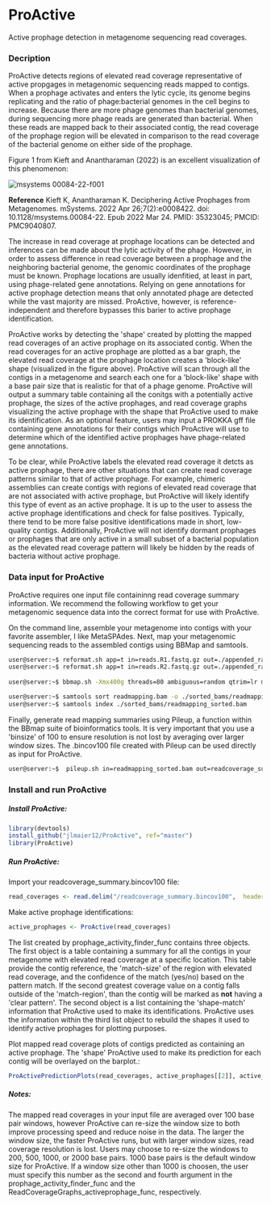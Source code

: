 # ProActive
Active prophage detection in metagenome sequencing read coverages.

### Decription
ProActive detects regions of elevated read coverage representative of active propgages in metagenomic sequencing reads mapped to contigs. When a prophage activates and enters the lytic cycle, its genome begins replicating and the ratio of phage:bacterial genomes in the cell begins to increase. Because there are more phage genomes than bacterial genomes, during sequencing more phage reads are generated than bacterial. When these reads are mapped back to their associated contig, the read coverage of the prophage region will be elevated in comparison to the read coverage of the bacterial genome on either side of the prophage. 

Figure 1 from Kieft and Anantharaman (2022) is an excellent visualization of this phenomenon:

![msystems 00084-22-f001](https://github.com/jlmaier12/ProActive/assets/45083046/7f1d4e54-8ae8-406e-940e-5da311718dba)

**Reference** Kieft K, Anantharaman K. Deciphering Active Prophages from Metagenomes. mSystems. 2022 Apr 26;7(2):e0008422. doi: 10.1128/msystems.00084-22. Epub 2022 Mar 24. PMID: 35323045; PMCID: PMC9040807.

The increase in read coverage at prophage locations can be detected and inferences can be made about the lytic activity of the phage. However, in order to assess difference in read coverage between a prophage and the neighboring bacterial genome, the genomic coordinates of the prophage must be known. Prophage locations are usually idenfitied, at least in part, using phage-related gene annotations. Relying on gene annotations for active prophage detection means that only annotated phage are detected while the vast majority are missed. ProActive, however, is reference-independent and therefore bypasses this barier to active prophage identification.

ProActive works by detecting the 'shape' created by plotting the mapped read coverages of an active prophage on its associated contig. When the read coverages for an active prophage are plotted as a bar graph, the elevated read coverage at the prophage location creates a 'block-like' shape (visualized in the figure above). ProActive will scan through all the contigs in a metagenome and search each one for a 'block-like' shape with a base pair size that is realistic for that of a phage genome. ProActive will output a summary table containing all the conitgs with a potentially active prophage, the sizes of the active prophages, and read coverage graphs visualizing the active prophage with the shape that ProActive used to make its identification. As an optional feature, users may input a PROKKA gff file containing gene annotations for their contigs which ProActive will use to determine which of the identified active prophages have phage-related gene annotations. 

To be clear, while ProActive labels the elevated read coverage it detcts as active prophage, there are other situations that can create read coverage patterns similar to that of active prophage. For example, chimeric assemblies can create contigs with regions of elevated read coverage that are not associated with active prophage, but ProActive will likely identify this type of event as an active prophage. It is up to the user to assess the active prophage identifications and check for false positives. Typically, there tend to be more false positive identifications made in short, low-quality contigs. 
Additionally, ProActive will not identify dormant prophages or prophages that are only active in a small subset of a bacterial population as the elevated read coverage pattern will likely be hidden by the reads of bacteria without active prophage. 


### Data input for ProActive
ProActive requires one input file containinng read coverage summary information. We recommend the following workflow to get your metagenomic sequence data into the correct format for use with ProActive. 

On the command line, assemble your metagenome into contigs with your favorite assembler, I like MetaSPAdes. Next, map your metagenomic sequencing reads to the assembled contigs using BBMap and samtools. 

```bash
user@server:~$ reformat.sh app=t in=reads.R1.fastq.gz out=./appended_rawreads_for_mapping/allreads.fastq.gz
user@server:~$ reformat.sh app=t in=reads.R2.fastq.gz out=./appended_rawreads_for_mapping/allreads.fastq.gz
 
user@server:~$ bbmap.sh -Xmx400g threads=80 ambiguous=random qtrim=lr minid=0.97 nodisk=t ref=./assemblies/WT1_meta.fasta in1=./appended_rawreads_for_mapping/allreads.fastq.gz outm=./read_mapping/readmapping.bam 

user@server:~$ samtools sort readmapping.bam -o ./sorted_bams/readmapping_sorted.bam
user@server:~$ samtools index ./sorted_bams/readmapping_sorted.bam
```

Finally, generate read mapping summaries using Pileup, a function within the BBmap suite of bioinformatics tools. It is very important that you use a 'binsize' of 100 to ensure resolution is not lost by averaging over larger window sizes. The .bincov100 file created with Pileup can be used directly as input for ProActive.

```bash
user@server:~$  pileup.sh in=readmapping_sorted.bam out=readcoverage_summary.pileupcovstats bincov=readcoverage_summary.bincov100 binsize=100 stdev=t
```

### Install and run ProActive

##### Install ProActive:

```R
library(devtools)
install_github("jlmaier12/ProActive", ref="master")
library(ProActive)
```

##### Run ProActive:

Import your readcoverage_summary.bincov100 file:
```R
read_coverages <- read.delim("/readcoverage_summary.bincov100",  header=FALSE, comment.char="#")
```

Make active prophage identifications:
```R
active_prophages <- ProActive(read_coverages) 
```
The list created by prophage_activity_finder_func contains three objects. The first object is a table containing a summary for all the contigs in your metagenome with elevated read coverage at a specific location. This table provide the contig reference, the 'match-size' of the region with elevated read coverage, and the confidence of the match (yes/no) based on the pattern match. If the second greatest coverage value on a contig falls outside of the 'match-region', than the contig will be marked as **not** having a 'clear pattern'. The second object is a list containing the 'shape-match' information that ProActive used to make its identifications. ProActive uses the information within the third list object to rebuild the shapes it used to identify active prophages for plotting purposes. 

Plot mapped read coverage plots of contigs predicted as containing an active prophage. The 'shape' ProActive used to make its prediction for each contig will be overlayed on the barplot.:
```R
ProActivePredictionPlots(read_coverages, active_prophages[[2]], active_prophages[[1]]) 
```

##### Notes:
The mapped read coverages in your input file are averaged over 100 base pair windows, however ProActive can re-size the window size to both improve processing speed and reduce noise in the data. The larger the window size, the faster ProActive runs, but with larger window sizes, read coverage resolution is lost. Users may choose to re-size the windows to 200, 500, 1000, or 2000 base pairs. 1000 base pairs is the default window size for ProActive. If a window size other than 1000 is choosen, the user must specify this number as the second and fourth argument in the prophage_activity_finder_func and the ReadCoverageGraphs_activeprophage_func, respectively.  

